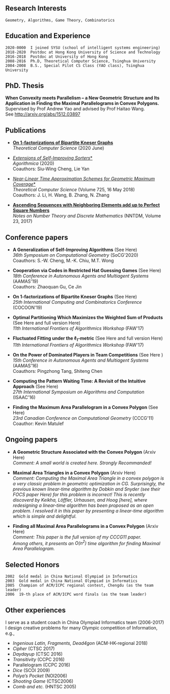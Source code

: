 
## Research Interests
    Geometry, Algorithms, Game Theory, Combinatorics


## Education and Experience
    2020-0000  I joined SYSU (school of intelligent systems engineering)
    2018-2020  Postdoc at Hong Kong University of Science and Technology
    2016-2018  Postdoc at University of Hong Kong
    2008-2016  Ph.D, Theoretical Computer Science, Tsinghua University
    2004-2008  B.S., Special Pilot CS Class (YAO class), Tsinghua University


## PhD. Thesis
   
**When Convexity meets Parallelism – a New Geometric Structure and Its Application in Finding the Maximal Parallelograms in Convex Polygons.**  
Supervised by Prof Andrew Yao and advised by Prof Haitao Wang.  
See http://arxiv.org/abs/1512.03897


## Publications

- [**On 1-factorizations of Bipartite Kneser Graphs**](https://doi.org/10.1016/j.tcs.2020.06.003)  
  *Theoretical Computer Science* (2020 June)

- [*Extensions of Self-Improving Sorters**](https://drops.dagstuhl.de/opus/volltexte/2020/12187/)  
  *Agorithmica* (2020)  
  Coauthors: Siu-Wing Cheng, Lie Yan

- [*Near-Linear Time Approximation Schemes for Geometric Maximum Coverage**](https://doi.org/10.1016/j.tcs.2017.11.026)  
  *Theoretical Computer Science*  (Volume 725, 16 May 2018)  
  Coauthors: J. Li, H. Wang, B. Zhang, N. Zhang

- [**Ascending Sequences with Neighboring Elements add up to Perfect Square Numbers**](http://nntdm.net/volume-23-2017/number-1/24-27/)  
  *Notes on Number Theory and Discrete Mathematics*  (NNTDM, Volume 23, 2017)

## Conference papers

- **A Generalization of Self-Improving Algorithms** (See Here)  
  *36th Symposium on Computational Geometry* (SoCG'2020)  
  Coauthors: S.-W. Cheng, M.-K. Chiu, M.T. Wong 

- **Cooperation via Codes in Restricted Hat Guessing Games** (See Here)  
  *18th Conference in Autonomous Agents and Multiagent Systems* (AAMAS'19)  
  Coauthors: Zhaoquan Gu, Ce Jin

- **On 1-factorizations of Bipartite Kneser Graphs**  (See Here)  
  *25th International Computing and Combinatorics Conference* (COCOON'19)
  
- **Optimal Partitioning Which Maximizes the Weighted Sum of Products** (See Here and full version Here)  
  *11th International Frontiers of Algorithmics Workshop* (FAW'17)

- **Fluctuated Fitting under the $\ell_1$-metric** (See Here and full version Here)  
  *11th  International Frontiers of Algorithmics Workshop* (FAW'17)

- **On the Power of Dominated Players in Team Competitions** (See Here )  
  *15th Conference in Autonomous Agents and Multiagent Systems* (AAMAS'16)  
  Coauthors: Pingzhong Tang, Shiteng Chen

- **Computing the Pattern Waiting Time: A Revisit of the Intuitive Approach** (See Here)  
  *27th International Symposium on Algorithms and Computation* (ISAAC'16)

- **Finding the Maximum Area Parallelogram in a Convex Polygon** (See Here)  
  *23rd Canadian Conference on Computational Geometry* (CCCG'11)  
  Coauthor: Kevin Matulef


## Ongoing papers

- **A Geometric Structure Associated with the Convex Polygon**  (Arxiv Here)  
*Comment: A small world is created here. Strongly Recommanded!*

- **Maximal Area Triangles in a Convex Polygon** (Arxiv Here)  
*Comment: Computing the Maximal Area Triangle in a convex polygon is a very classic problem in geometric optimization in CG. Surprisingly, the previous known linear-time algorithm by Dobkin and Snyder (see their FOCS paper Here) for this problem is incorrect! This is recently discoverd by Keikha, Löffler, Urhausen, and Hoog [here], where redesigning a linear-time algorithm has been proposed as an open problem. I resolved it in this paper by presenting a linear-time algorithm which is simple and delightful.*

- **Finding all Maximal Area Parallelograms in a Convex Polygon**  (Arxiv Here)  
*Comment: This paper is the full version of my CCCG11 paper.  
Among others, it presents an $O(n^2)$ time algorithm for finding Maximal Area Parallelogram.*


## Selected Honors
    2002  Gold medal in China National Olympiad in Informatics
    2003  Gold medal in China National Olympiad in Informatics
    2005  Champion of ACM/ICPC regional contest, Chengdu (as the team leader)  
    2006  19-th place of ACM/ICPC word finals (as the team leader)


## Other experiences

I serve as a student coach in China Olympiad Informatics team (2006-2017)  
I design creative problems for many Olympic competition of Information, e.g.,  
- *Ingenious Latin, Fragments, Dead4gon*          (ACM-HK-regional 2018)  
- *Cipher*            (CTSC 2017)  
- *Daydayup*          (CTSC 2016)  
- *Transitivity*      (CCPC 2016)  
- Parallelogram       (CCPC 2016)  
- *Dice*              (SCOI 2009)  
- *Polya’s Pocket*    (NOI2006)  
- *Shooting Game*     (CTSC2006)  
- *Comb and etc.*     (HNTSC 2005)

